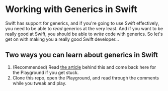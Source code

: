 # Working with Generics in Swift

Swift has support for generics, and if you're going to use Swift effectively, you need to be able to *read* generics at the very least. And if you want to be really good at Swift, you should be able to *write* code with generics. So let's get on with making you a really good Swift developer...

## Two ways you can learn about generics in Swift

1. (Recommended) Read [the article](http://roadfiresoftware.com/2014/07/working-with-generics-in-swift/) behind this and come back here for the Playground if you get stuck.
2. Clone this repo, open the Playground, and read through the comments while you tweak and play.

